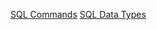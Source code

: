 
[SQL Commands](https://www.codecademy.com/article/sql-commands)
[SQL Data Types](https://www.codecademy.com/resources/docs/sql/data-types?page_ref=catalog)
